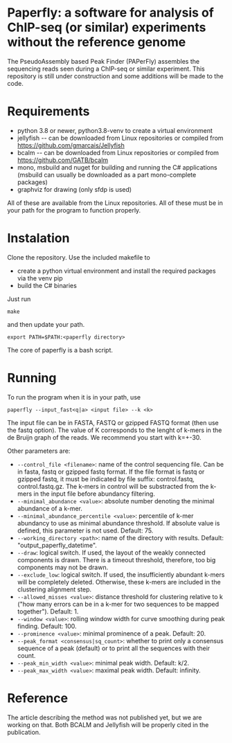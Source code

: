 # Paperfly: a software for analysis of ChIP-seq (or similar) experiments without the reference genome

The PseudoAssembly based Peak Finder (PAPerFly) assembles the sequencing reads seen during a ChIP-seq or similar experiment. 
This repository is still under construction and some additions will be made to the code.

# Requirements
- python 3.8 or newer, python3.8-venv to create a virtual environment
- jellyfish -- can be downloaded from Linux repositories or compiled from https://github.com/gmarcais/Jellyfish
- bcalm -- can be downloaded from Linux repositories or compiled from https://github.com/GATB/bcalm
- mono, msbuild and nuget for building and running the C# applications (msbuild can usually be downloaded as a part mono-complete packages)
- graphviz for drawing (only sfdp is used)

All of these are available from the Linux repositories. All of these must be in your path for the program to function properly.

# Instalation
Clone the repository. Use the included makefile to 
- create a python virtual environment and install the required packages via the venv pip
- build the C# binaries

Just run 
```
make
```
and then update your path. 
```
export PATH=$PATH:<paperfly directory>
```

The core of paperfly is a bash script.

# Running
To run the program when it is in your path, use
```
paperfly --input_fast<q|a> <input file> --k <k>
```
The input file can be in FASTA, FASTQ or gzipped FASTQ format (then use the fastq option). The value of K corresponds to the lenght of k-mers in the de Bruijn graph of the reads. We recommend you start with k=+-30.

Other parameters are:
- ```--control_file <filename>```: name of the control sequencing file. Can be in fasta, fastq or gzipped fastq format. If the file format is fastq or gzipped fastq, it must be indicated by file suffix: control.fastq, control.fastq.gz. The k-mers in control will be substracted from the k-mers in the input file before abundancy filtering.
- ```--minimal_abundance <value>```: absolute number denoting the minimal abundance of a k-mer. 
- ```--minimal_abundance_percentile <value>```: percentile of k-mer abundancy to use as minimal abundance threshold. If absolute value is defined, this parameter is not used. Default: 75.
- ```--working_directory <path>```: name of the directory with results. Default: "output_paperfly_datetime".
- ```--draw```: logical switch. If used, the layout of the weakly connected components is drawn. There is a timeout threshold, therefore, too big components may not be drawn.
- ```--exclude_low```: logical switch. If used, the insufficiently abundant k-mers will be completely deleted. Otherwise, these k-mers are included in the clustering alignment step.
- ```--allowed_misses <value>```: distance threshold for clustering relative to k ("how many errors can be in a k-mer for two sequences to be mapped together"). Default: 1.
- ```--window <value>```: rolling window width for curve smoothing during peak finding. Default: 100.
- ```--prominence <value>```: minimal prominence of a peak. Default: 20.
- ```--peak_format <consensus|sq_count>```: whether to print only a consensus sequence of a peak (default) or to print all the sequences with their count.
- ```--peak_min_width <value>```: minimal peak width. Default: k/2.
- ```--peak_max_width <value>```: maximal peak width. Default: infinity.

# Reference
The article describing the method was not published yet, but we are working on that. Both BCALM and Jellyfish will be properly cited in the publication.
